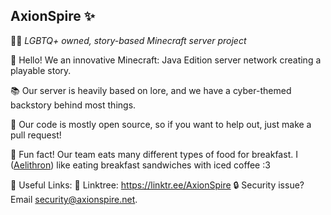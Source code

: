 ## AxionSpire ✨
🏳️‍🌈 *LGBTQ+ owned, story-based Minecraft server project*

👋 Hello! We an innovative Minecraft: Java Edition server network creating a playable story.

📚 Our server is heavily based on lore, and we have a cyber-themed backstory behind most things.

🤝 Our code is mostly open source, so if you want to help out, just make a pull request!

🥞 Fun fact! Our team eats many different types of food for breakfast. I ([Aelithron](https://github.com/aelithron)) like eating breakfast sandwiches with iced coffee :3

🔗 Useful Links:
🌳 Linktree: https://linktr.ee/AxionSpire
🔒 Security issue? Email [security@axionspire.net](mailto:security@axionspire.net).